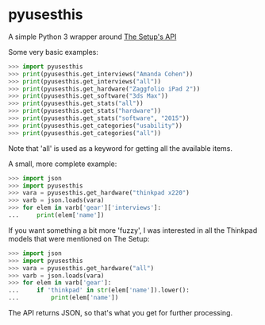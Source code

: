 # pyusesthis
A simple Python 3 wrapper around [The Setup's API](https://usesthis.com/api/)

Some very basic examples:
```python
>>> import pyusesthis
>>> print(pyusesthis.get_interviews("Amanda Cohen"))
>>> print(pyusesthis.get_interviews("all"))
>>> print(pyusesthis.get_hardware("Zaggfolio iPad 2"))
>>> print(pyusesthis.get_software("3ds Max"))
>>> print(pyusesthis.get_stats("all"))
>>> print(pyusesthis.get_stats("hardware"))
>>> print(pyusesthis.get_stats("software", "2015"))
>>> print(pyusesthis.get_categories("usability"))
>>> print(pyusesthis.get_categories("all"))
```
Note that 'all' is used as a keyword for getting all the available items.

A small, more complete example:
```python
>>> import json
>>> import pyusesthis
>>> vara = pyusesthis.get_hardware("thinkpad x220")
>>> varb = json.loads(vara)
>>> for elem in varb['gear']['interviews']:
...     print(elem['name'])
```

If you want something a bit more 'fuzzy', I was interested in all the Thinkpad
models that were mentioned on The Setup:
```python
>>> import json
>>> import pyusesthis
>>> vara = pyusesthis.get_hardware("all")
>>> varb = json.loads(vara)
>>> for elem in varb['gear']:
...     if 'thinkpad' in str(elem['name']).lower():
...         print(elem['name'])
```
The API returns JSON, so that's what you get for further processing.
